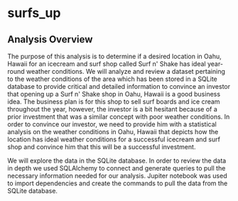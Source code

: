 # surfs_up

## Analysis Overview
The purpose of this analysis is to determine if a desired location in Oahu, Hawaii for an icecream and surf shop called Surf n' Shake has ideal year-round weather conditions. We will analyze and review a dataset pertaining to the weather conditions of the area which has been stored in a SQLite database to provide critical and detailed information to convince an investor that opening up a Surf n' Shake shop in Oahu, Hawaii is a good business idea. The business plan is for this shop to sell surf boards and ice cream throughout the year, however, the investor is a bit hesitant because of a prior investment that was a similar concept with poor weather conditions. In order to convince our investor, we need to provide him with a statistical analysis on the weather conditions in Oahu, Hawaii that depicts how the location has ideal weather conditions for a successful icecream and surf shop  and convince him that this will be a successful investment.

We will explore the data in the SQLite database. In order to review the data in depth we used SQLAlchemy to connect and generate queries to pull the necessary information needed for our analysis. Jupiter notebook was used to import dependencies and create the commands to pull the data from the SQLite database.





